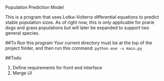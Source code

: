 Population Prediction Model

This is a program that uses Lotka–Volterra differential equations to predict stable population sizes. As of right now, this is only applicable for prarie dogs and grass populations but will later be expanded to support two general species.

##To Run this program
Your current directory must be at the top of the project folder, and then run this command:
```python.exe -u main.py```

##Todo
1. Define requirements for front end interface
1. Merge UI
